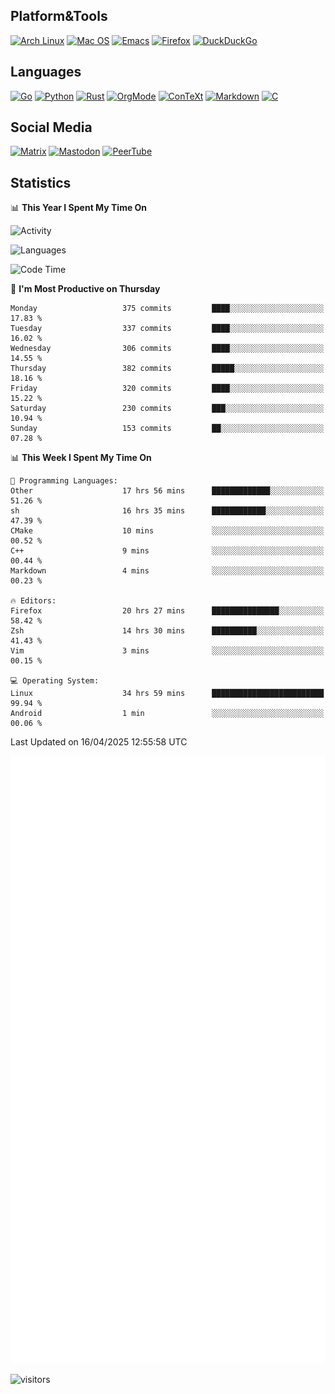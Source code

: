 ## Platform&Tools

[![Arch Linux](https://img.shields.io/badge/ArchLinux-1793D1?logo=arch-linux&logoColor=fff&style=flat-square)](https://archlinux.org/)
[![Mac OS](https://img.shields.io/badge/MacOS-000000?style=flat-square&logo=macos&logoColor=F0F0F0)](https://www.apple.com/macos/)
[![Emacs](https://img.shields.io/badge/Emacs-%237F5AB6.svg?&style=flat-square&logo=gnu-emacs&logoColor=white)](https://www.gnu.org/software/emacs/)
[![Firefox](https://img.shields.io/badge/Firefox-FF7139?style=flat-square&logo=Firefox-Browser&logoColor=white)](https://firefox.com/)
[![DuckDuckGo](https://img.shields.io/badge/DuckDuckGo-DE5833?style=flat-square&logo=DuckDuckGo&logoColor=white)](https://duckduckgo.com/)

## Languages

[![Go](https://img.shields.io/badge/Golang-%2300ADD8.svg?style=flat-square&logo=go&logoColor=white)](https://golang.org/)
[![Python](https://img.shields.io/badge/Python-3670A0?style=flat-square&logo=python&logoColor=ffdd54)](https://www.python.org/)
[![Rust](https://img.shields.io/badge/Rust-%23000000.svg?style=flat-square&logo=rust&logoColor=white)](https://www.rust-lang.org/)
[![OrgMode](https://img.shields.io/badge/OrgMode-%23000000.svg?style=flat-square&logo=org&logoColor=white)](https://orgmode.org/)
[![ConTeXt](https://img.shields.io/badge/ConTeXt-%23008080.svg?style=flat-square&logo=latex&logoColor=white)](https://contextgarden.net/)
[![Markdown](https://img.shields.io/badge/MarkDown-%23000000.svg?style=flat-square&logo=markdown&logoColor=white)](https://daringfireball.net/projects/markdown/)
[![C](https://img.shields.io/badge/C-%2300599C.svg?style=flat-square&logo=c&logoColor=white)](https://www.iso.org/standard/74528.html)

## Social Media
<!--[![Telegram](https://img.shields.io/badge/SteamedFish-2CA5E0?style=social&logo=telegram&logoColor=white)](https://t.me/SteamedFish)-->

[![Matrix](https://img.shields.io/badge/SteamedFish-2CA5E0?style=social&logo=matrix&logoColor=black)](https://matrix.to/#/@i:steamedfish.org)
[![Mastodon](https://img.shields.io/mastodon/follow/109596467238113271?domain=https%3A%2F%2Fmastodon.steamedfish.org%2F&style=social)](https://steamedfish.org/@SteamedFish)
[![PeerTube](https://img.shields.io/badge/PeerTube-23000000.svg?logo=peertube&style=social)](https://peertube.steamedfish.org/)

## Statistics


📊 **This Year I Spent My Time On** 

![Activity](https://wakatime.com/share/@SteamedFish/7529f30a-f1b7-40a4-8d09-e6d855cb7a13.png)

![Languages](https://wakatime.com/share/@SteamedFish/1c5e5366-0e9e-40d8-ac85-d630f61b69c6.svg)

<!--START_SECTION:waka-->
![Code Time](http://img.shields.io/badge/Code%20Time-4%2C463%20hrs%2016%20mins-blue)

📅 **I'm Most Productive on Thursday** 

```text
Monday                   375 commits         ████░░░░░░░░░░░░░░░░░░░░░   17.83 % 
Tuesday                  337 commits         ████░░░░░░░░░░░░░░░░░░░░░   16.02 % 
Wednesday                306 commits         ████░░░░░░░░░░░░░░░░░░░░░   14.55 % 
Thursday                 382 commits         █████░░░░░░░░░░░░░░░░░░░░   18.16 % 
Friday                   320 commits         ████░░░░░░░░░░░░░░░░░░░░░   15.22 % 
Saturday                 230 commits         ███░░░░░░░░░░░░░░░░░░░░░░   10.94 % 
Sunday                   153 commits         ██░░░░░░░░░░░░░░░░░░░░░░░   07.28 % 
```


📊 **This Week I Spent My Time On** 

```text
💬 Programming Languages: 
Other                    17 hrs 56 mins      █████████████░░░░░░░░░░░░   51.26 % 
sh                       16 hrs 35 mins      ████████████░░░░░░░░░░░░░   47.39 % 
CMake                    10 mins             ░░░░░░░░░░░░░░░░░░░░░░░░░   00.52 % 
C++                      9 mins              ░░░░░░░░░░░░░░░░░░░░░░░░░   00.44 % 
Markdown                 4 mins              ░░░░░░░░░░░░░░░░░░░░░░░░░   00.23 % 

🔥 Editors: 
Firefox                  20 hrs 27 mins      ███████████████░░░░░░░░░░   58.42 % 
Zsh                      14 hrs 30 mins      ██████████░░░░░░░░░░░░░░░   41.43 % 
Vim                      3 mins              ░░░░░░░░░░░░░░░░░░░░░░░░░   00.15 % 

💻 Operating System: 
Linux                    34 hrs 59 mins      █████████████████████████   99.94 % 
Android                  1 min               ░░░░░░░░░░░░░░░░░░░░░░░░░   00.06 % 
```


 Last Updated on 16/04/2025 12:55:58 UTC
<!--END_SECTION:waka-->


![Metrics](https://github.com/SteamedFish/SteamedFish/blob/master/github-metrics.svg)


![visitors](https://visitor-badge.laobi.icu/badge?page_id=SteamedFish.SteamedFish)
